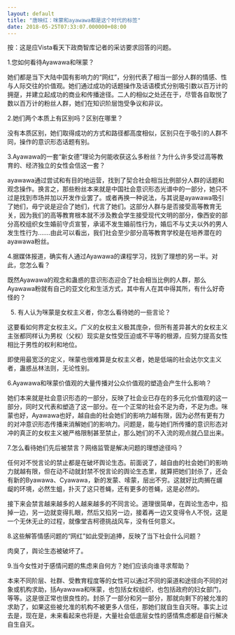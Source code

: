```yaml
---
layout: default
title: "唐映红：咪蒙和ayawawa都是这个时代的标签"
date: 2018-05-25T07:33:07.000000+08:00
---
```


按：这是应Vista看天下政商智库记者的采访要求回答的问题。

1.您如何看待Ayawawa和咪蒙？

她们都是当下大陆中国有影响力的“网红”，分别代表了相当一部分人群的情感、性与人际交往的价值观。她们通过成功的话题操作及话语模式分别吸引数以百万计的拥趸，并建立起成功的商业和传播途径。二人的相似之处还在于，尽管各自取悦了数以百万计的粉丝人群，她们在知识阶层饱受争议和非议。

2.她们两个本质上有区别吗？区别在哪里？

没有本质区别，她们取得成功的方式和路径都高度相似，区别只在于吸引的人群不同，操作的意识形态话题有别。

3.Ayawawa的一套“新女德”理论为何能收获这么多粉丝？为什么许多受过高等教育的、经济独立的女性会信这一套？

ayawawa通过尝试和有目的地运营，找到了契合社会相当比例部分人群的话题和观念操作。换言之，那些粉丝本来就是中国社会意识形态光谱中的一部分，她只不过是找到市场并加以开发作业罢了。或者再换一种说法，与其说是ayawawa吸引了她们，毋宁说是迎合了她们，代言了她们。这部分人群与是否接受高等教育无关，因为我们的高等教育根本就不涉及教会学生接受现代文明的部分，像西安的部分高校组织女生婚前守贞宣誓，承诺不发生婚前性行为，婚后不与丈夫以外的男人发生性行为…….由此可以看出，我们社会至少部分高等教育学校是在培养潜在的ayawawa粉丝。

4.据媒体报道，确实有人通过Ayawawa的课程学习，找到了理想的另一半。对此，您怎么看？

既然Ayawawa的观念和蛊惑的意识形态迎合了社会相当比例的人群，那么Ayawawa粉就有自己的亚文化和生活方式，其中有人在其中得其所，有什么好奇怪的？

5. 有人认为咪蒙是女权主义者，你怎么看待她的一些言论？

这要看如何界定女权主义。广义的女权主义极其庞杂，但所有差异甚大的女权主义主张都同样认为男权（父权）现实是女性受压迫或不平等的根源，应努力提高女性相比于男性的权利和地位。

即使用最宽泛的定义，咪蒙也很难算是女权主义者，她是低端的社会达尔文主义者，蛊惑丛林法则，无论性别。

6.Ayawawa和咪蒙价值观的大量传播对公众价值观的塑造会产生什么影响？

她们本来就是社会意识形态的一部分，反映了社会业已存在的多元化价值观的这一部分，同时又代表和塑造了这一部分。在一个正常的社会不足为奇，不足为虑。咪蒙也好，Ayawawa也好，越自由的社会她们的影响力越有限，因为必然有更有力的对冲意识形态传播来消解她们的影响力。问题是，能与她们所传播的意识形态对冲的真正的女权主义被严格限制甚至禁止，那么她们的不入流的观点就凸显出来。

7.怎么看待她们先后被禁言？网络监管是解决问题的理想途径吗？

任何对不悦言论的禁止都是在破坏舆论生态。前面说了，越自由的社会她们的影响力就越有限，但在动不动就封禁不悦言论的舆论生态里，就算把她们封杀了，还会有新的Byawawa、Cyawawa，新的发蒙、嗦蒙，层出不穷。这就好比肉搁在龌龊的环境，必然生蛆，扑灭了这只苍蝇，还有更多的苍蝇，这是必然的。

接下来会禁言越来越多的人越来越多的不同言论。道理很简单，在舆论生态中，掐掉一边，另一边就变得扎眼，然后又掐另一边，接着再一边又变得令人不悦，这是一个无休无止的过程，就像堂吉柯德挑战风车，没有任何意义。

8.这些解答情感问题的“网红”如此受到追捧，反映了当下社会什么问题？

肉臭了，舆论生态被破坏了。

9.当今女性对于感情问题的焦虑来自何方？她们应该向谁寻求帮助？

本来不同阶层、社群、受教育程度等的女性可以通过不同的渠道和途径向不同的对象或机构求助，括Ayawawa和咪蒙，也包括女权组织，也包括政府的妇女部门，等等。这是很正常也很良性的。封杀了一部分和另一部分，那就向剩下的被允准的求助了，如果这些被允准的机构不被更多人信任，那她们就自生自灭呀。事实上过去是，现在是，未来看起来也将是，大量社会低底层女性的感情焦虑都是自行解决自生自灭。

